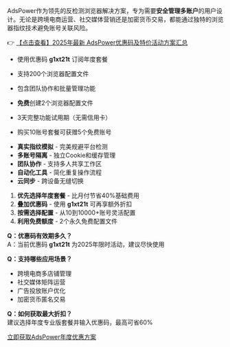 

AdsPower作为领先的反检测浏览器解决方案，专为需要**安全管理多账户**的用户设计。无论是跨境电商运营、社交媒体营销还是加密货币交易，都能通过独特的浏览器指纹技术避免账号关联风险。

👉 [【点击查看】2025年最新 AdsPower优惠码及特价活动方案汇总](https://bit.ly/adspower_free)


- 使用优惠码 **g1xt21t** 订阅年度套餐
- 支持200个浏览器配置文件
- 包含团队协作和批量管理功能

- **免费**创建2个浏览器配置文件
- 3天完整功能试用期（无需信用卡）
- 购买10账号套餐可获赠5个免费账号


* **真实指纹模拟** - 完美规避平台检测
* **多账号隔离** - 独立Cookie和缓存管理  
* **团队协作** - 支持多人共享工作区
* **自动化工具** - 简化重复操作流程
* **云同步** - 跨设备无缝切换


1. **优先选择年度套餐** - 比月付节省40%基础费用
2. **叠加优惠码** - 使用 **g1xt21t** 可再享额外折扣
3. **按需选择配置** - 从10到10000+账号灵活配置
4. **利用免费额度** - 2个永久免费配置文件


**Q：优惠码有效期多久？**  
A：当前优惠码 **g1xt21t** 为2025年限时活动，建议尽快使用

**Q：支持哪些应用场景？**  
- 跨境电商多店铺管理  
- 社交媒体矩阵运营  
- 广告投放账户优化  
- 加密货币匿名交易

**Q：如何获取最大折扣？**  
建议选择年度专业版套餐并输入优惠码，最高可省60%

[立即获取AdsPower年度优惠方案](https://bit.ly/adspower_free)
